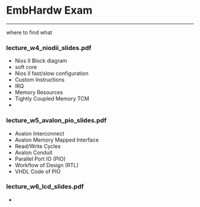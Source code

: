 # EmbHardw Exam

---

where to find what


### lecture_w4_niodii_slides.pdf

- Nios II Block diagram
- soft core
- Nios II fast/slow configuration
- Custom Instructions
- IRQ
- Memory Resources
- Tightly Coupled Memory TCM
- 

### lecture_w5_avalon_pio_slides.pdf

- Avalon Interconnect
- Avalon Memory Mapped Interface
- Read/Write Cycles
- Avalon Conduit
- Parallel Port IO (PIO)
- Workflow of Design (RTL)
- VHDL Code of PIO


### lecture_w6_lcd_slides.pdf

- 












